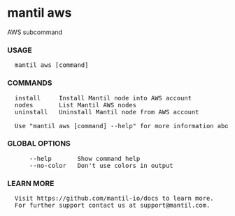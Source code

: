 
# mantil aws

AWS subcommand

### USAGE
<pre>
  mantil aws [command]
</pre>
### COMMANDS
<pre>
  install     Install Mantil node into AWS account
  nodes       List Mantil AWS nodes
  uninstall   Uninstall Mantil node from AWS account

  Use "mantil aws [command] --help" for more information about a command.
</pre>
### GLOBAL OPTIONS
<pre>
      --help       Show command help
      --no-color   Don't use colors in output
</pre>
### LEARN MORE
<pre>
  Visit https://github.com/mantil-io/docs to learn more.
  For further support contact us at support@mantil.com.
</pre>
